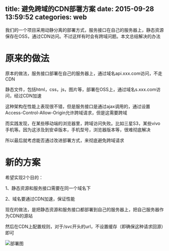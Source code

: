 title: 避免跨域的CDN部署方案
date: 2015-09-28 13:59:52
categories: web
---
我们的一个项目采用动静分离的部署方式，服务接口在自己的服务器上，静态资源保存在OSS，通过CDN访问。不过这样有时会有跨域问题。本文总结解决的办法
<!--more-->

# 原来的做法

原本的做法，服务接口部署在自己的服务器上，通过域名api.xxx.com访问，不走CDN

静态文件，包括html，css，js，图片等，部署在OSS上，通过域名s.xxx.com访问，经过CDN加速

这种架构在性能上表现很不错，但是服务接口是通过ajax调用的，通过设置Access-Control-Allow-Origin允许跨域请求，但是这需要跨域

而实践发现，在某些移动端的浏览器里，跨域访问失败。比如三星S3，某些vivo手机等。因为这涉及到安卓版本，手机型号，浏览器版本等，很难彻底解决

所以最后就考虑能否通过改进部署方式，来彻底避免跨域请求

# 新的方案

希望实现2个目的：

1、静态资源和服务接口需要在同一个域名下

2、域名要通过CDN加速，保证性能

现在的做法，是把静态资源和服务接口都部署到自己的服务器上，把自己服务器作为CDN的源站

然后在CDN上配置规则，对于/svc开头的url，不设置缓存（即确保这种请求回源）即可

![部署图](http://pic.kyfxbl.com/cdn-topo.jpg)
